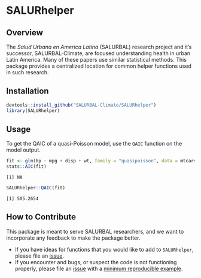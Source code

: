 # SALURhelper


## Overview

The *Salud Urbana en America Latina* (SALURBAL) research project and
it’s successor, SALURBAL-Climate, are focused understanding health in
urban Latin America. Many of these papers use similar statistical
methods. This package provides a centralized location for common helper
functions used in such research.

## Installation

``` r
devtools::install_github("SALURBAL-Climate/SALURhelper")
library(SALURhelper)
```

## Usage

To get the QAIC of a quasi-Poisson model, use the `QAIC` function on the
model output.

``` r
fit <- glm(hp ~ mpg + disp + wt, family = "quasipoisson", data = mtcars)
stats::AIC(fit)
```

    [1] NA

``` r
SALURhelper::QAIC(fit)
```

    [1] 505.2654

## How to Contribute

This package is meant to serve SALURBAL researchers, and we want to
incorporate any feedback to make the package better.

- If you have ideas for functions that you would like to add to
  `SALURhelper`, please file an
  [issue](https://github.com/SALURBAL-Climate/SALURhelper/issues).
- If you encounter and bugs, or suspect the code is not functioning
  properly, please file an
  [issue](https://github.com/SALURBAL-Climate/SALURhelper/issues) with a
  [minimum reproducible
  example](https://stackoverflow.com/help/minimal-reproducible-example).
